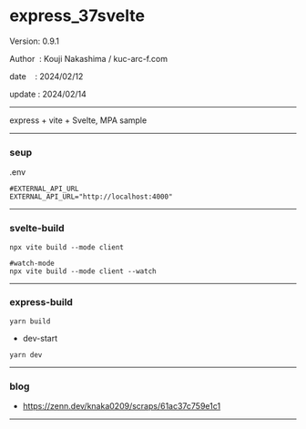 ﻿# express_37svelte

 Version: 0.9.1

 Author  : Kouji Nakashima / kuc-arc-f.com

 date    : 2024/02/12

 update : 2024/02/14

***

express + vite + Svelte, MPA sample

***
### seup

.env
```
#EXTERNAL_API_URL
EXTERNAL_API_URL="http://localhost:4000"
```

***
### svelte-build

```
npx vite build --mode client

#watch-mode
npx vite build --mode client --watch
```

***
### express-build

```
yarn build
```
* dev-start
```
yarn dev
```

***
### blog

* https://zenn.dev/knaka0209/scraps/61ac37c759e1c1

***

